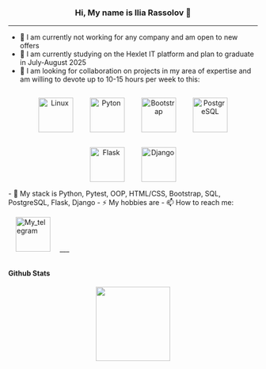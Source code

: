 ### <div align="center">Hi, My name is Ilia Rassolov 👋 </div>  
---

- 🔭 I am currently not working for any company and am open to new offers  
- 🌱 I am currently studying on the Hexlet IT platform and plan to graduate in July-August 2025  
- 👯 I am looking for collaboration on projects in my area of expertise and am willing to devote up to 10-15 hours per week to this:  
<div align="center">
    <img style="margin: 15px" src="https://profilinator.rishav.dev/skills-assets/linux-original.svg" alt="Linux" height="70" />
    <img style="margin: 15px" src="https://profilinator.rishav.dev/skills-assets/python-original.svg" alt="Pyton" height="70" />
    <img style="margin: 15px" src="https://profilinator.rishav.dev/skills-assets/bootstrap-plain.svg" alt="Bootstrap" height="70" />
    <img style="margin: 15px" src="https://profilinator.rishav.dev/skills-assets/postgresql-original-wordmark.svg" alt="PostgreSQL" height="70" />
    <img style="margin: 15px" src="https://profilinator.rishav.dev/skills-assets/flask.png" alt="Flask" height="70" />
    <img style="margin: 15px" src="https://img.shields.io/badge/django-%23092E20.svg?style=for-the-badge&logo=django&logoColor=white" alt="Django" height="70" />
</div>
- 🚀 My stack is Python, Pytest, OOP, HTML/CSS, Bootstrap, SQL, PostgreSQL, Flask, Django
- ⚡  My hobbies are 
- 📫 How to reach me:
<a href="https://t.me/ilia_pww" target="_blank"><img style="margin: 15px" src="https://img.shields.io/badge/Telegram-2CA5E0?style=for-the-badge&logo=telegram&logoColor=white" alt="My_telegram" height="70" /></a>
___  

#### Github Stats  
<p align='center'>
   <a href="https://github.com/ilia-rassolov/github-readme-stats"><img height=150
                                                                  src="https://github-readme-stats.vercel.app/api/top-langs/?username=ilia-rassolov&layout=compact"/></a>
</p>

